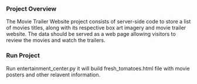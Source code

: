 ### Project Overview

The Movie Trailer Website project consists of server-side code to store a list of movies titles, along with its respective box art imagery and movie trailer website. The data should be served as a web page allowing visitors to review the movies and watch the trailers.

### Run Project

Run entertainment_center.py it will build fresh_tomatoes.html file with movie posters and other relavent information.
